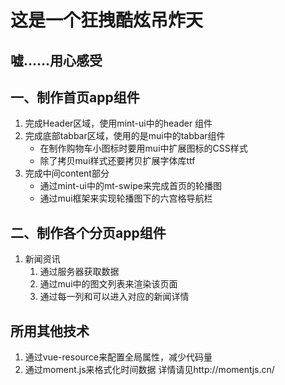 # 这是一个狂拽酷炫吊炸天
## 嘘……用心感受
## 一、制作首页app组件
1. 完成Header区域，使用mint-ui中的header 组件
2. 完成底部tabbar区域，使用的是mui中的tabbar组件
    + 在制作购物车小图标时要用mui中扩展图标的CSS样式
    + 除了拷贝mui样式还要拷贝扩展字体库ttf
3. 完成中间content部分
    + 通过mint-ui中的mt-swipe来完成首页的轮播图
    + 通过mui框架来实现轮播图下的六宫格导航栏
## 二、制作各个分页app组件
1. 新闻资讯
    1. 通过服务器获取数据
    2. 通过mui中的图文列表来渲染该页面
    3. 通过每一列和可以进入对应的新闻详情
        
## 所用其他技术
1. 通过vue-resource来配置全局属性，减少代码量
2. 通过moment.js来格式化时间数据 详情请见http://momentjs.cn/
